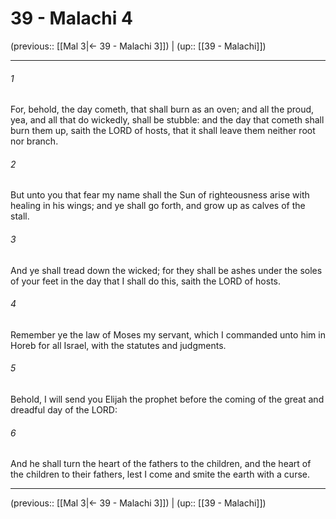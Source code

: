 # 39 - Malachi 4

(previous:: [[Mal 3|← 39 - Malachi 3]]) | (up:: [[39 - Malachi]])

***


###### 1 
For, behold, the day cometh, that shall burn as an oven; and all the proud, yea, and all that do wickedly, shall be stubble: and the day that cometh shall burn them up, saith the LORD of hosts, that it shall leave them neither root nor branch. 

###### 2 
But unto you that fear my name shall the Sun of righteousness arise with healing in his wings; and ye shall go forth, and grow up as calves of the stall. 

###### 3 
And ye shall tread down the wicked; for they shall be ashes under the soles of your feet in the day that I shall do this, saith the LORD of hosts. 

###### 4 
Remember ye the law of Moses my servant, which I commanded unto him in Horeb for all Israel, with the statutes and judgments. 

###### 5 
Behold, I will send you Elijah the prophet before the coming of the great and dreadful day of the LORD: 

###### 6 
And he shall turn the heart of the fathers to the children, and the heart of the children to their fathers, lest I come and smite the earth with a curse.

***

(previous:: [[Mal 3|← 39 - Malachi 3]]) | (up:: [[39 - Malachi]])
